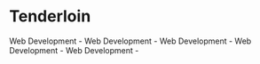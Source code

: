 # Tenderloin
Web Development - Web Development - Web Development - Web Development - Web Development - 
